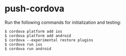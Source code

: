 push-cordova
============

Run the following commands for initialization and testing:

    $ cordova platform add ios
    $ cordova platform add android
    $ cordova --experimental restore plugins
    $ cordova run ios
    $ cordova run android
